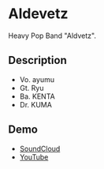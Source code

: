 Aldevetz
========

Heavy Pop Band "Aldvetz".

## Description

* Vo. ayumu
* Gt. Ryu
* Ba. KENTA
* Dr. KUMA

## Demo

* [SoundCloud](https://soundcloud.com/aldevetz)
* [YouTube](https://www.youtube.com/channel/UCk-kzzjpKQNFMsqlGoLJtNA)
